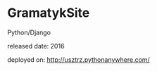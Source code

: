 # GramatykSite

Python/Django 

released date: 2016

deployed on:
http://usztrz.pythonanywhere.com/

